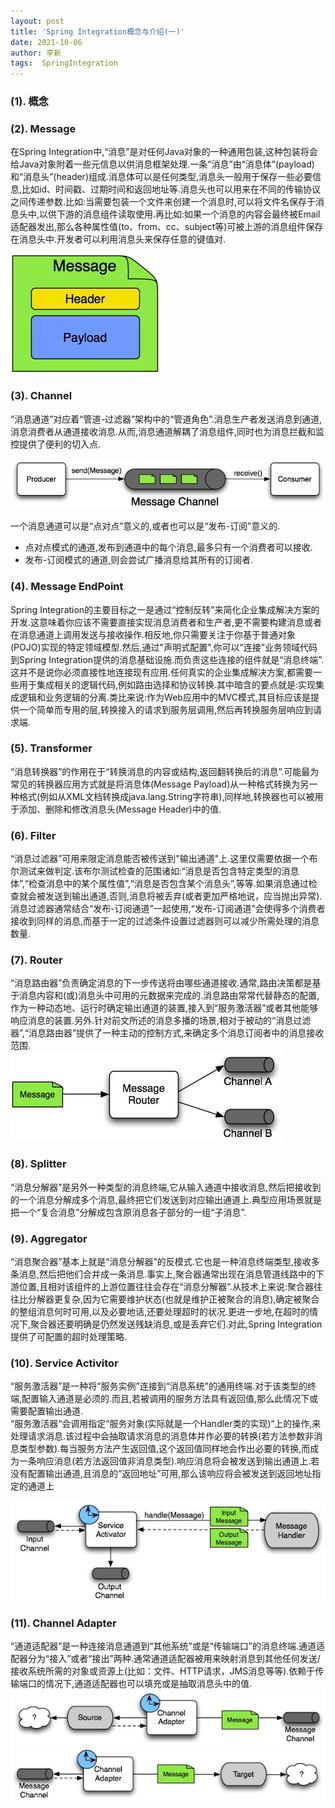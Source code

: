 ```yaml
---
layout: post
title: 'Spring Integration概念与介绍(一)' 
date: 2021-10-06
author: 李新
tags:  SpringIntegration
---
```


### (1). 概念

### (2). Message
在Spring Integration中,“消息”是对任何Java对象的一种通用包装,这种包装将会给Java对象附着一些元信息以供消息框架处理.一条“消息”由“消息体”(payload)和“消息头”(header)组成.消息体可以是任何类型,消息头一般用于保存一些必要信息,比如id、时间戳、过期时间和返回地址等.消息头也可以用来在不同的传输协议之间传递参数.比如:当需要包装一个文件来创建一个消息时,可以将文件名保存于消息头中,以供下游的消息组件读取使用.再比如:如果一个消息的内容会最终被Email适配器发出,那么各种属性值(to、from、cc、subject等)可被上游的消息组件保存在消息头中.开发者可以利用消息头来保存任意的键值对.  

!["Message"](/assets/spring-integration/imgs/spring-integration-message.jpeg)

### (3). Channel
“消息通道”对应着“管道-过滤器”架构中的“管道角色”.消息生产者发送消息到通道,消息消费者从通道接收消息.从而,消息通道解耦了消息组件,同时也为消息拦截和监控提供了便利的切入点.  

!["Message Channel"](/assets/spring-integration/imgs/spring-integration-channel.jpeg)

一个消息通道可以是“点对点”意义的,或者也可以是“发布-订阅”意义的.  
+ 点对点模式的通道,发布到通道中的每个消息,最多只有一个消费者可以接收.
+ 发布-订阅模式的通道,则会尝试广播消息给其所有的订阅者.   

### (4). Message EndPoint
Spring Integration的主要目标之一是通过“控制反转”来简化企业集成解决方案的开发.这意味着你应该不需要直接实现消息消费者和生产者,更不需要构建消息或者在消息通道上调用发送与接收操作.相反地,你只需要关注于你基于普通对象(POJO)实现的特定领域模型.然后,通过"声明式配置",你可以“连接”业务领域代码到Spring Integration提供的消息基础设施.而负责这些连接的组件就是“消息终端”.这并不是说你必须直接性地连接现有应用.任何真实的企业集成解决方案,都需要一些用于集成相关的逻辑代码,例如路由选择和协议转换.其中暗含的要点就是:实现集成逻辑和业务逻辑的分离.类比来说:作为Web应用中的MVC模式,其目标应该是提供一个简单而专用的层,转换接入的请求到服务层调用,然后再转换服务层响应到请求端.

### (5). Transformer
“消息转换器”的作用在于“转换消息的内容或结构,返回翻转换后的消息”.可能最为常见的转换器应用方式就是将消息体(Message Payload)从一种格式转换为另一种格式(例如从XML文档转换成java.lang.String字符串),同样地,转换器也可以被用于添加、删除和修改消息头(Message Header)中的值.  

### (6). Filter
“消息过滤器”可用来限定消息能否被传送到"输出通道"上.这里仅需要依据一个布尔测试来做判定.该布尔测试检查的范围诸如:“消息是否包含特定类型的消息体”,“检查消息中的某个属性值”,“消息是否包含某个消息头”,等等.如果消息通过检查就会被发送到输出通道,否则,消息将被丢弃(或者更加严格地说，应当抛出异常).消息过滤器通常结合“发布-订阅通道”一起使用,“发布-订阅通道”会使得多个消费者接收到同样的消息,而基于一定的过滤条件设置过滤器则可以减少所需处理的消息数量. 

### (7). Router
“消息路由器”负责确定消息的下一步传送将由哪些通道接收.通常,路由决策都是基于消息内容和(或)消息头中可用的元数据来完成的.消息路由常常代替静态的配置,作为一种动态地、运行时确定输出通道的装置,接入到“服务激活器”或者其他能够响应消息的装置.另外.针对前文所述的消息多播的场景,相对于被动的“消息过滤器”,“消息路由器”提供了一种主动的控制方式,来确定多个消息订阅者中的消息接收范围.  
!["Route"](/assets/spring-integration/imgs/spring-integration-route.jpeg)
### (8). Splitter
“消息分解器”是另外一种类型的消息终端,它从输入通道中接收消息,然后把接收到的一个消息分解成多个消息,最终把它们发送到对应输出通道上.典型应用场景就是把一个“复合消息”分解成包含原消息各子部分的一组“子消息”.  

### (9). Aggregator
“消息聚合器”基本上就是“消息分解器”的反模式.它也是一种消息终端类型,接收多条消息,然后把他们合并成一条消息.事实上,聚合器通常出现在消息管道线路中的下游位置,且相对该组件的上游位置往往会存在“消息分解器”.从技术上来说:聚合器往往比分解器更复杂,因为它需要维护状态(也就是维护正被聚合的消息),确定被聚合的整组消息何时可用,以及必要地话,还要处理超时的状况.更进一步地,在超时的情况下,聚合器还要明确是仍然发送残缺消息,或是丢弃它们.对此,Spring Integration提供了可配置的超时处理策略.  

### (10). Service Activitor
“服务激活器”是一种将“服务实例”连接到“消息系统”的通用终端.对于该类型的终端,配置输入通道是必须的.而且,若被调用的服务方法具有返回值,那么此情况下或需要配置输出通道.       
“服务激活器“会调用指定“服务对象(实际就是一个Handler类的实现)“上的操作,来处理请求消息.该过程中会抽取请求消息的消息体并作必要的转换(若方法参数非消息类型参数).每当服务方法产生返回值,这个返回值同样地会作出必要的转换,而成为一条响应消息(若方法返回值非消息类型).响应消息将会被发送到输出通道上.若没有配置输出通道,且消息的“返回地址”可用,那么该响应将会被发送到返回地址指定的通道上

!["Service Activitor"](/assets/spring-integration/imgs/spring-integration-service-activitor.jpeg)

### (11). Channel Adapter
“通道适配器”是一种连接消息通道到“其他系统”或是“传输端口”的消息终端.通道适配器分为“接入”或者“接出”两种.通常通道适配器被用来映射消息到其他任何发送/接收系统所需的对象或资源上(比如：文件、HTTP请求，JMS消息等等).依赖于传输端口的情况下,通道适配器也可以填充或是抽取消息头中的值.  
!["接入型通道适配器连接源系统到消息系统中"](/assets/spring-integration/imgs/spring-integration-channel-adapter-1.jpeg)      
!["接出型通道适配器连接消息系统到目标系统中"](/assets/spring-integration/imgs/spring-integration-channel-adapter-2.jpeg)   
